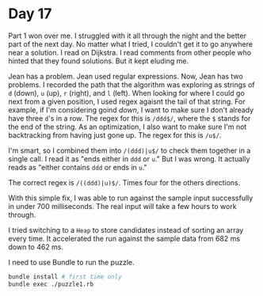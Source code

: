# Day 17

Part 1 won over me.  I struggled with it all through the night and the better
part of the next day.  No matter what I tried, I couldn't get it to go anywhere
near a solution.  I read on Dijkstra.  I read comments from other people who
hinted that they found solutions.  But it kept eluding me.

Jean has a problem. Jean used regular expressions.  Now, Jean has two problems.
I recorded the path that the algorithm was exploring as strings of `d` (down),
`u` (up), `r` (right), and `l` (left).  When looking for where I could go next
from a given position, I used regex agaisnt the tail of that string.  For
example, if I'm considering goind _down_, I want to make sure I don't already
have three `d`'s in a row.  The regex for this is `/ddd$/`, where the `$` stands
for the end of the string.  As an optimization, I also want to make sure I'm not
backtracking from having just gone up.  The regex for this is `/u$/`.

I'm smart, so I combined them into `/(ddd)|u$/` to check them together in a
single call.  I read it as "ends either in `ddd` or `u`."  But I was wrong.  It
actually reads as "either contains `ddd` or ends in `u`."

The correct regex is `/((ddd)|u)$/`.  Times four for the others directions.

With this simple fix, I was able to run against the sample input successfully in
under 700 milliseconds.  The real input will take a few hours to work through.

I tried switching to a `Heap` to store candidates instead of sorting an array
every time.  It accelerated the run against the sample data from 682 ms down to
462 ms.

I need to use Bundle to run the puzzle.

```bash
bundle install # first time only
bundle exec ./puzzle1.rb
```
